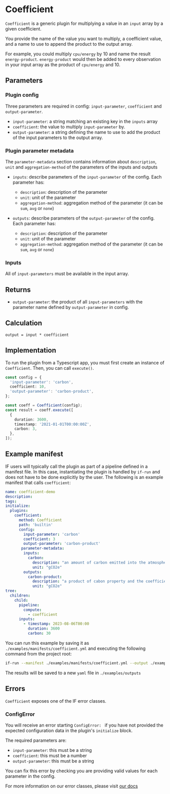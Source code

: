 # Coefficient

`Coefficient` is a generic plugin for multiplying a value in an `input` array by a given coefficient.

You provide the name of the value you want to multiply, a coefficient value, and a name to use to append the product to the output array.

For example, you could multiply `cpu/energy` by 10 and name the result `energy-product`. `energy-product` would then be added to every observation in your input array as the product of `cpu/energy` and 10.

## Parameters

### Plugin config

Three parameters are required in config: `input-parameter`, `coefficient` and `output-parameter`.

- `input-parameter`: a string matching an existing key in the `inputs` array
- `coefficient`: the value to multiply `input-parameter` by.
- `output-parameter`: a string defining the name to use to add the product of the input parameters to the output array.

### Plugin parameter metadata

The `parameter-metadata` section contains information about `description`, `unit` and `aggregation-method`
of the parameters of the inputs and outputs

- `inputs`: describe parameters of the `input-parameter` of the config. Each parameter has:

  - `description`: description of the parameter
  - `unit`: unit of the parameter
  - `aggregation-method`: aggregation method of the parameter (it can be `sum`, `avg` or `none`)

- `outputs`: describe parameters of the `output-parameter` of the config. Each parameter has:
  - `description`: description of the parameter
  - `unit`: unit of the parameter
  - `aggregation-method`: aggregation method of the parameter (it can be `sum`, `avg` or `none`)

### Inputs

All of `input-parameters` must be available in the input array.

## Returns

- `output-parameter`: the product of all `input-parameters` with the parameter name defined by `output-parameter` in config.

## Calculation

```pseudocode
output = input * coefficient
```

## Implementation

To run the plugin from a Typescript app, you must first create an instance of `Coefficient`. Then, you can call `execute()`.

```typescript
const config = {
  'input-parameter': 'carbon',
  coefficient: 10,
  'output-parameter': 'carbon-product',
};

const coeff = Coefficient(config);
const result = coeff.execute([
  {
    duration: 3600,
    timestamp: '2021-01-01T00:00:00Z',
    carbon: 3,
  },
]);
```

## Example manifest

IF users will typically call the plugin as part of a pipeline defined in a manifest file. In this case, instantiating the plugin is handled by `if-run` and does not have to be done explicitly by the user. The following is an example manifest that calls `coefficient`:

```yaml
name: coefficient-demo
description:
tags:
initialize:
  plugins:
    coefficient:
      method: Coefficient
      path: 'builtin'
      config:
        input-parameter: 'carbon'
        coefficient: 3
        output-parameter: 'carbon-product'
       parameter-metadata:
        inputs:
          carbon:
            description: "an amount of carbon emitted into the atmosphere"
            unit: "gCO2e"
        outputs:
          carbon-product:
            description: "a product of cabon property and the coefficient"
            unit: "gCO2e"
tree:
  children:
    child:
      pipeline:
        compute:
          - coefficient
      inputs:
        - timestamp: 2023-08-06T00:00
          duration: 3600
          carbon: 30
```

You can run this example by saving it as `./examples/manifests/coefficient.yml` and executing the following command from the project root:

```sh
if-run --manifest ./examples/manifests/coefficient.yml --output ./examples/outputs/coefficient
```

The results will be saved to a new `yaml` file in `./examples/outputs`

## Errors

`Coefficient` exposes one of the IF error classes.

### ConfigError

You will receive an error starting `ConfigError: ` if you have not provided the expected configuration data in the plugin's `initialize` block.

The required parameters are:

- `input-parameter`: this must be a string
- `coefficient`: this must be a number
- `output-parameter`: this must be a string

You can fix this error by checking you are providing valid values for each parameter in the config.

For more information on our error classes, please visit [our docs](https://if.greensoftware.foundation/reference/errors)
